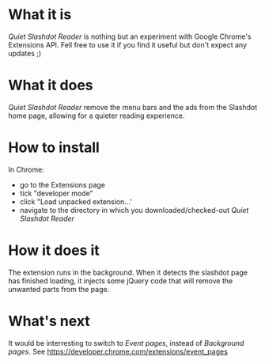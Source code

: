 # What it is #

*Quiet Slashdot Reader* is nothing but an experiment with Google Chrome's Extensions API. Fell free to use it if you find it useful but don't expect any updates ;)

# What it does #

*Quiet Slashdot Reader* remove the menu bars and the ads from the Slashdot home page, allowing for a quieter reading experience.

# How to install #

In Chrome:
- go to the Extensions page
- tick "developer mode"
- click "Load unpacked extension...'
- navigate to the directory in which you downloaded/checked-out *Quiet Slashdot Reader*

# How it does it #

The extension runs in the background. When it detects the slashdot page has finished loading, it injects some jQuery code that will remove the unwanted parts from the page.

# What's next #

It would be interresting to switch to *Event pages*, instead of *Background pages*. See https://developer.chrome.com/extensions/event_pages
